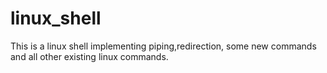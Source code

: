 linux_shell
===========

This is a linux shell implementing piping,redirection, some new commands and all other existing linux commands.
